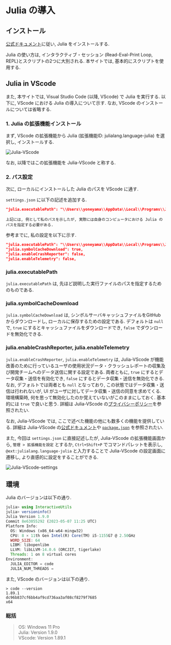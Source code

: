 # Julia の導入

## インストール

[公式ドキュメント](https://julialang.org/downloads/)に従い, Julia をインストールする.

Julia の使い方は, インタラクティブ・セッション (Read-Eval-Print Loop, REPL)とスクリプトの2つに大別される. 本サイトでは, 基本的にスクリプトを使用する.

## Julia in VScode

また, 本サイトでは, Visual Studio Code (以降, VScode) で Julia を実行する. 以下に, VScode における Julia の導入について示す. なお, VScode のインストールについては省略する.

### 1. Julia の拡張機能インストール

まず, VScode の拡張機能から Julia (拡張機能ID: julialang.language-julia) を選択し, インストールする.

![Julia-VScode](../_images/julia_vscode.png)

なお, 以降ではこの拡張機能を Julia-VScode と称する.

### 2. パス設定

次に, ローカルにインストールした Julia のパスを VScode に通す.

`settings.json` に以下の記述を追加する.

```json
"julia.executablePath": "\\Users\\yoneyama\\AppData\\Local\\Programs\\Julia-1.9.0\\bin\\julia.exe"
```

```{note}
上記には, 例として私のパスを示したが, 実際には自身のコンピュータにおける Julia のパスを指定する必要がある. 
```

参考までに, 私の設定を以下に示す.

```json
"julia.executablePath": "\\Users\\yoneyama\\AppData\\Local\\Programs\\Julia-1.9.0\\bin\\julia.exe",
"julia.symbolCacheDownload": true,
"julia.enableCrashReporter": false,
"julia.enableTelemetry": false,
```

### julia.executablePath

`julia.executablePath` は, 先ほど説明した実行ファイルのパスを指定するためのものである.

### julia.symbolCacheDownload

`julia.symbolCacheDownload` は, シンボルサーバキャッシュファイルをGitHub からダウンロードし, ローカルに保存するための設定である. デフォルトは `null` で, `true` にするとキャッシュファイルをダウンロードでき, `false` でダウンロードを無効化できる.

### julia.enableCrashReporter, julia.enableTelemetry

`julia.enableCrashReporter`, `julia.enableTelemetry` は, Julia-VScode が機能改善のために行っているユーザの使用状況データ・クラッシュレポートの収集及び開発チームへのデータ送信に関する設定である.  両者ともに, `true` にするとデータ収集・送信を有効化でき, `false` にするとデータ収集・送信を無効化できる. なお, デフォルトでは両者とも `null` となっており, この状態ではデータ収集・送信は行われないが, UI がユーザに対してデータ収集・送信の同意を求めてくる. 環境構築時, 何を思って無効化したのか覚えていないがこのままにしておく. 基本的には `true` で良いと思う. 詳細は Julia-VScode の[プライバシーポリシー](https://github.com/julia-vscode/julia-vscode/wiki/Privacy-Policy)を参照されたい.

なお, Julia-VScode では, ここで述べた機能の他にも数多くの機能を提供している. 詳細は Julia-VScode の[公式ドキュメント](https://www.julia-vscode.org/docs/v1.3/)や [`package.json`](https://github.com/julia-vscode/julia-vscode/blob/main/package.json) を参照されたい.

また, 今回は `settings.json` に直接記述したが, Julia-VScode の拡張機能画面から, `管理 > 拡張機能を設定` とするか, `Ctrl+Shift+P` でコマンドパレットを表示し, `@ext:julialang.language-julia` と入力することで Julia-VScode の設定画面に遷移し, より直感的に設定をすることができる.

![Julia-VScode-settings](../_images/jv_settings.png)

## 環境

Julia のバージョンは以下の通り.

```Julia
julia> using InteractiveUtils
julia> versioninfo()
Julia Version 1.9.0
Commit 8e63055292 (2023-05-07 11:25 UTC)
Platform Info:
  OS: Windows (x86_64-w64-mingw32)
  CPU: 8 × 11th Gen Intel(R) Core(TM) i5-1155G7 @ 2.50GHz
  WORD_SIZE: 64
  LIBM: libopenlibm
  LLVM: libLLVM-14.0.6 (ORCJIT, tigerlake)
  Threads: 1 on 8 virtual cores
Environment:
  JULIA_EDITOR = code
  JULIA_NUM_THREADS =
```

また, VScode のバージョンは以下の通り.

```shell
> code --version
1.89.1
dc96b837cf6bb4af9cd736aa3af08cf8279f7685
x64
```

### 総括

> OS: Windows 11 Pro  
> Julia: Version 1.9.0  
> VScode: Version 1.89.1  
